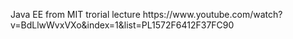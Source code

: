 <p> Java EE from MIT trorial lecture https://www.youtube.com/watch?v=BdLlwWvxVXo&index=1&list=PL1572F6412F37FC90</p>
